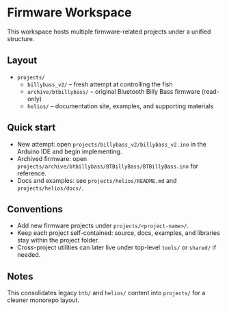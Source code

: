 # Firmware Workspace

This workspace hosts multiple firmware-related projects under a unified structure.

## Layout

- `projects/`
  - `billybass_v2/` – fresh attempt at controlling the fish
  - `archive/btbillybass/` – original Bluetooth Billy Bass firmware (read-only)
  - `helios/` – documentation site, examples, and supporting materials

## Quick start

- New attempt: open `projects/billybass_v2/billybass_v2.ino` in the Arduino IDE and begin implementing.
- Archived firmware: open `projects/archive/btbillybass/BTBillyBass/BTBillyBass.ino` for reference.
- Docs and examples: see `projects/helios/README.md` and `projects/helios/docs/`.

## Conventions

- Add new firmware projects under `projects/<project-name>/`.
- Keep each project self-contained: source, docs, examples, and libraries stay within the project folder.
- Cross-project utilities can later live under top-level `tools/` or `shared/` if needed.

## Notes

This consolidates legacy `btb/` and `helios/` content into `projects/` for a cleaner monorepo layout.
